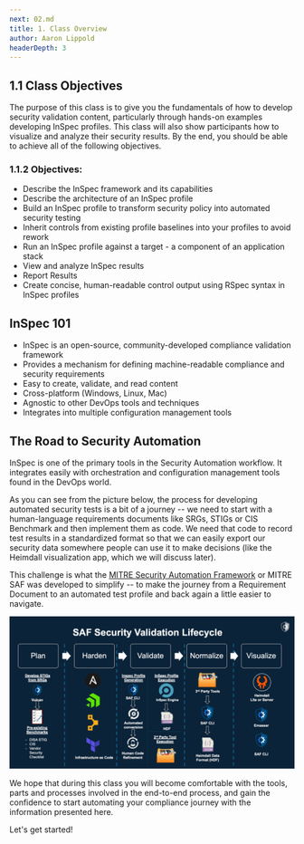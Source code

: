 ```yaml
---
next: 02.md
title: 1. Class Overview
author: Aaron Lippold
headerDepth: 3
---
```


## 1.1 Class Objectives
The purpose of this class is to give you the fundamentals of how to develop security validation content, particularly through hands-on examples developing InSpec profiles. This class will also show participants how to visualize and analyze their security results. By the end, you should be able to achieve all of the following objectives.

### 1.1.2 Objectives:
-	Describe the InSpec framework and its capabilities
-	Describe the architecture of an InSpec profile
-	Build an InSpec profile to transform security policy into automated security testing
-	Inherit controls from existing profile baselines into your profiles to avoid rework
-	Run an InSpec profile against a target - a component of an application stack
-	View and analyze InSpec results
-	Report Results
-	Create concise, human-readable control output using RSpec syntax in InSpec profiles

## InSpec 101

- InSpec is an open-source, community-developed compliance validation framework
- Provides a mechanism for defining machine-readable compliance and security requirements
- Easy to create, validate, and read content
- Cross-platform (Windows, Linux, Mac)
- Agnostic to other DevOps tools and techniques
- Integrates into multiple configuration management tools

## The Road to Security Automation

InSpec is one of the primary tools in the Security Automation workflow. It integrates easily with orchestration and configuration management tools found in the DevOps world.

As you can see from the picture below, the process for developing automated security tests is a bit of a journey -- we need to start with a human-language requirements documents like SRGs, STIGs or CIS Benchmark and then implement them as code. We need that code to record test results in a standardized format so that we can easily export our security data somewhere people can use it to make decisions (like the Heimdall visualization app, which we will discuss later).

This challenge is what the [MITRE Security Automation Framework](https://saf.mitre.org) or MITRE SAF was developed to simplify -- to make the journey from a Requirement Document to an automated test profile and back again a little easier to navigate.

![The SAF Lifecycle](../../assets/img/saf-lifecycle.png)

We hope that during this class you will become comfortable with the tools, parts and processes involved in the end-to-end process, and gain the confidence to start automating your compliance journey with the information presented here.  

Let's get started!
